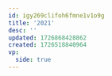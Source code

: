 ```yaml
---
id: igy269clifoh6fmne1v1o9g
title: '2021'
desc: ''
updated: 1726868428862
created: 1726518840964
vp:
  side: true
---
```

